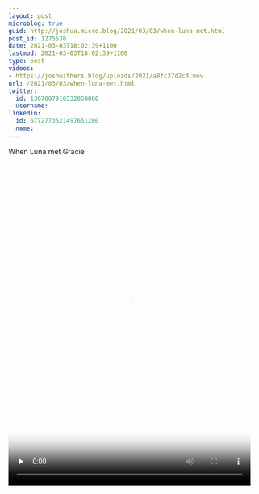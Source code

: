 ```yaml
---
layout: post
microblog: true
guid: http://joshua.micro.blog/2021/03/03/when-luna-met.html
post_id: 1275538
date: 2021-03-03T18:02:39+1100
lastmod: 2021-03-03T18:02:39+1100
type: post
videos:
- https://joshwithers.blog/uploads/2021/a8fc37d2c4.mov
url: /2021/03/03/when-luna-met.html
twitter:
  id: 1367007916532858880
  username: 
linkedin:
  id: 6772773621497651200
  name: 
---
```

When Luna met Gracie

<video controls="controls" playsinline="playsinline" src="https://joshwithers.blog/uploads/2021/a8fc37d2c4.mov" width="480" height="640" poster="https://joshwithers.blog/uploads/2021/17de244234.png" preload="none"></video>
